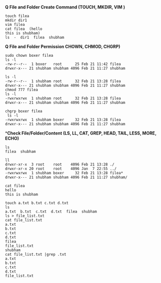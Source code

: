 **Q File and Folder Create Command (TOUCH, MKDIR, VIM )**
```
touch filea
mkdir dir1
vim filea
cat filea  (hello 
this is shubham)
ls  -  dir1  filea  shubham
```
**Q File and Folder Permission CHOWN, CHMOD, CHGRP)**
```
sudo chown boxer filea
ls -l
-rw-r--r--  1 boxer   root      25 Feb 21 11:42 filea
drwxr-x--- 21 shubham shubham 4096 Feb 21 11:27 shubham

ls -l
-rw-r--r--  1 shubham root      32 Feb 21 13:28 filea
drwxr-x--- 21 shubham shubham 4096 Feb 21 11:27 shubham
chmod 777 filea
ls -l
-rwxrwxrwx  1 shubham root      32 Feb 21 13:28 filea
drwxr-x--- 21 shubham shubham 4096 Feb 21 11:27 shubham

chgrp boxer filea
 ls -l
-rwxrwxrwx  1 shubham boxer     32 Feb 21 13:28 filea
drwxr-x--- 21 shubham shubham 4096 Feb 21 11:27 shubham
```
***Check File/Folder/Content (LS, LL, CAT, GREP, HEAD, TAIL, LESS, MORE, ECHO)**
```
ls
filea  shubham

ll
drwxr-xr-x  3 root    root    4096 Feb 21 13:28 ./
drwxr-xr-x 20 root    root    4096 Jan  7 22:55 ../
-rwxrwxrwx  1 shubham boxer     32 Feb 21 13:28 filea*
drwxr-x--- 21 shubham shubham 4096 Feb 21 11:27 shubham/

cat filea
hello 
this is shubham

touch a.txt b.txt c.txt d.txt 
ls
a.txt  b.txt  c.txt  d.txt  filea  shubham
ls > file_list.txt
cat file_list.txt
a.txt
b.txt
c.txt
d.txt
filea
file_list.txt
shubham
cat file_list.txt |grep .txt
a.txt
b.txt
c.txt
d.txt
file_list.txt




